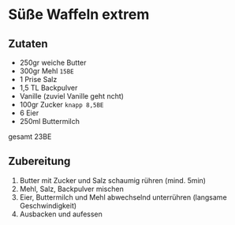 # Süße Waffeln extrem

## Zutaten

* 250gr weiche Butter
* 300gr Mehl `15BE`
* 1 Prise Salz
* 1,5 TL Backpulver
* Vanille (zuviel Vanille geht ncht)
* 100gr Zucker `knapp 8,5BE`
* 6	Eier
* 250ml Buttermilch

gesamt 23BE

## Zubereitung

1. Butter mit Zucker und Salz schaumig rühren (mind. 5min)
2. Mehl, Salz, Backpulver mischen
3. Eier, Buttermilch und Mehl abwechselnd unterrühren (langsame Geschwindigkeit)
5. Ausbacken und aufessen

